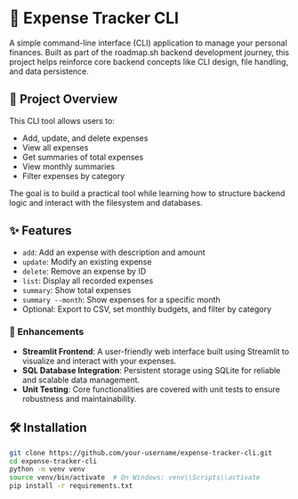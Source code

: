 # 🧾 Expense Tracker CLI

A simple command-line interface (CLI) application to manage your personal finances. Built as part of the roadmap.sh backend development journey, this project helps reinforce core backend concepts like CLI design, file handling, and data persistence.

## 📌 Project Overview

This CLI tool allows users to:
- Add, update, and delete expenses
- View all expenses
- Get summaries of total expenses
- View monthly summaries
- Filter expenses by category

The goal is to build a practical tool while learning how to structure backend logic and interact with the filesystem and databases.

## ✨ Features

- `add`: Add an expense with description and amount
- `update`: Modify an existing expense
- `delete`: Remove an expense by ID
- `list`: Display all recorded expenses
- `summary`: Show total expenses
- `summary --month`: Show expenses for a specific month
- Optional: Export to CSV, set monthly budgets, and filter by category

### 🔗 Enhancements

- **Streamlit Frontend**: A user-friendly web interface built using Streamlit to visualize and interact with your expenses.
- **SQL Database Integration**: Persistent storage using SQLite for reliable and scalable data management.
- **Unit Testing**: Core functionalities are covered with unit tests to ensure robustness and maintainability.

## 🛠 Installation

```bash
git clone https://github.com/your-username/expense-tracker-cli.git
cd expense-tracker-cli
python -m venv venv
source venv/bin/activate  # On Windows: venv\\Scripts\\activate
pip install -r requirements.txt
